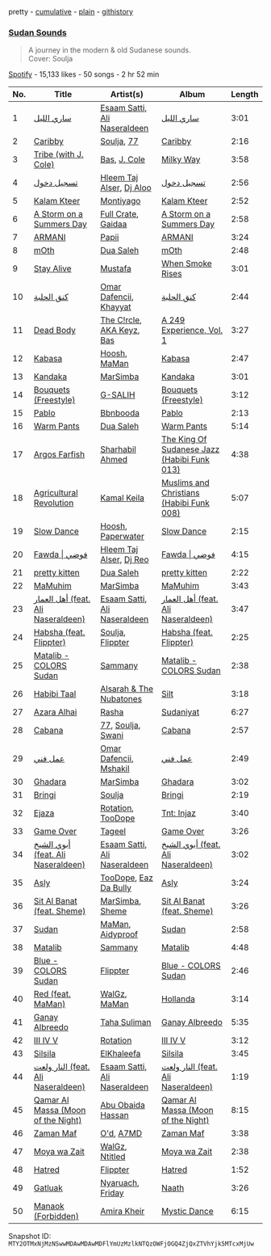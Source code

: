 pretty - [cumulative](/playlists/cumulative/37i9dQZF1DX15iTqq2X8NE.md) - [plain](/playlists/plain/37i9dQZF1DX15iTqq2X8NE) - [githistory](https://github.githistory.xyz/mackorone/spotify-playlist-archive/blob/main/playlists/plain/37i9dQZF1DX15iTqq2X8NE)

### [Sudan Sounds](https://open.spotify.com/playlist/37i9dQZF1DX15iTqq2X8NE)

> A journey in the modern & old Sudanese sounds.<br/>Cover: Soulja

[Spotify](https://open.spotify.com/user/spotify) - 15,133 likes - 50 songs - 2 hr 52 min

| No. | Title | Artist(s) | Album | Length |
|---|---|---|---|---|
| 1 | [ساري الليل](https://open.spotify.com/track/3vjHJ9U0YkrR4QRDs5sy25) | [Esaam Satti](https://open.spotify.com/artist/4G0Y7SHFiexAC2U8UU5EVy), [Ali Naseraldeen](https://open.spotify.com/artist/7f57uC78jbchvWZjdQf96c) | [ساري الليل](https://open.spotify.com/album/6r8vCGqbxWAMj6TK1cdAI6) | 3:01 |
| 2 | [Caribby](https://open.spotify.com/track/7L2S4kdbsp2NzM3Q3OjyKi) | [Soulja](https://open.spotify.com/artist/4LmdLhcTV6FR8omNKEOtuN), [77](https://open.spotify.com/artist/2yOrzp26sCzukpaG23nI9U) | [Caribby](https://open.spotify.com/album/3IRiPrTMPVGt8QkIr2fOy6) | 2:16 |
| 3 | [Tribe \(with J\. Cole\)](https://open.spotify.com/track/0YAQnYt2oB8OdoaeqnHyTI) | [Bas](https://open.spotify.com/artist/70gP6Ry4Uo0Yx6uzPIdaiJ), [J\. Cole](https://open.spotify.com/artist/6l3HvQ5sa6mXTsMTB19rO5) | [Milky Way](https://open.spotify.com/album/6sDQacCej53Q43vZF9PJ8i) | 3:58 |
| 4 | [تسجيل دخول](https://open.spotify.com/track/6d3kzCWQESvrsDJkItIMzS) | [Hleem Taj Alser](https://open.spotify.com/artist/1taUz5RunniiDh3pyqXBKN), [Dj Aloo](https://open.spotify.com/artist/6IxTrmFoKAlamtTxTKUzkH) | [تسجيل دخول](https://open.spotify.com/album/0tAkfOwyGCWjR2iLrhbVHI) | 2:56 |
| 5 | [Kalam Kteer](https://open.spotify.com/track/2MPhQqiPRsHJUVZqAW3xNi) | [Montiyago](https://open.spotify.com/artist/46MsyReAQf8kF6M4tD38Bk) | [Kalam Kteer](https://open.spotify.com/album/7ticL8OnOkr0oJ9VdssO3a) | 2:52 |
| 6 | [A Storm on a Summers Day](https://open.spotify.com/track/4svk9KGtIVSEoeG2VjIUSy) | [Full Crate](https://open.spotify.com/artist/0JeTRYMH7FoBiMcLXg1n8g), [Gaidaa](https://open.spotify.com/artist/5aLDWFw5qUmTWnEuevuhYG) | [A Storm on a Summers Day](https://open.spotify.com/album/1iSG24ckIXnhCjIWcVJZYY) | 2:58 |
| 7 | [ARMANI](https://open.spotify.com/track/1VKywc57uO6UZVXxpQWkkN) | [Papii](https://open.spotify.com/artist/2LGrYR15SmiRsIGQlEnRQs) | [ARMANI](https://open.spotify.com/album/4FXXZelcECRt63G4Yq3Nc1) | 3:24 |
| 8 | [mOth](https://open.spotify.com/track/3UV2laHcnxTSLMZiSXoDDX) | [Dua Saleh](https://open.spotify.com/artist/2DGBzoOLcKLK3eWxFyugdB) | [mOth](https://open.spotify.com/album/3vq470zfgc6AyX2jecQyl8) | 2:48 |
| 9 | [Stay Alive](https://open.spotify.com/track/4SwVWcia2JyWFTNHkFZ2tA) | [Mustafa](https://open.spotify.com/artist/1zkKkDDra0jlsiJYz57P3P) | [When Smoke Rises](https://open.spotify.com/album/0iPWPiOsdGaWgcy9RMpvXw) | 3:01 |
| 10 | [كنق الحلبة](https://open.spotify.com/track/0QemMisHFcPe19odGtKlnW) | [Omar Dafencii](https://open.spotify.com/artist/6tiw0jaXjPqUqupLzCCfiv), [Khayyat](https://open.spotify.com/artist/0ZymXKuHy9Sqg2X5IEwLut) | [كنق الحلبة](https://open.spotify.com/album/3EaRsFezQZP6B1AUDolO92) | 2:44 |
| 11 | [Dead Body](https://open.spotify.com/track/3uoCwqVCa7AjnHZHHliRxp) | [The C!rcle](https://open.spotify.com/artist/0O2a7rwD6h8c5atrT84A5F), [AKA Keyz](https://open.spotify.com/artist/4JrLK4tGHTmLkof4Gn6gMT), [Bas](https://open.spotify.com/artist/70gP6Ry4Uo0Yx6uzPIdaiJ) | [A 249 Experience, Vol\. 1](https://open.spotify.com/album/5aPoFtmnkmYctV1f1vlVfI) | 3:27 |
| 12 | [Kabasa](https://open.spotify.com/track/3BWwZO7jEDkJDfEMkcu9VO) | [Hoosh](https://open.spotify.com/artist/451QYarjabz09nL2SSufeV), [MaMan](https://open.spotify.com/artist/4OGMVOTexmW4hEV4bZMX30) | [Kabasa](https://open.spotify.com/album/3jzgvMVDu6OUaAyyd0IGC6) | 2:47 |
| 13 | [Kandaka](https://open.spotify.com/track/7GiLIZ1JNiq2EAzlI5pNXM) | [MarSimba](https://open.spotify.com/artist/04mOXDs7deriXMuchiI48W) | [Kandaka](https://open.spotify.com/album/3HWMN3fMzjLCmHlbJYybdH) | 3:01 |
| 14 | [Bouquets \(Freestyle\)](https://open.spotify.com/track/4A52eJ2VD8d2wQxaH4ckMv) | [G\-SALIH](https://open.spotify.com/artist/3scwYk1hqSSlet4g32bRw6) | [Bouquets \(Freestyle\)](https://open.spotify.com/album/6sqH8lc5qVrsvtRMJWcTtq) | 3:12 |
| 15 | [Pablo](https://open.spotify.com/track/4YX2GxGnSl5om1hp7JxwH4) | [Bbnbooda](https://open.spotify.com/artist/7qSpIerjnYf4qu9ShXRPlV) | [Pablo](https://open.spotify.com/album/7yvCJaFB6MLnXbbZvbVk4R) | 2:13 |
| 16 | [Warm Pants](https://open.spotify.com/track/11ZY9wPKm72osWrXBPYoSc) | [Dua Saleh](https://open.spotify.com/artist/2DGBzoOLcKLK3eWxFyugdB) | [Warm Pants](https://open.spotify.com/album/7Aa1y7FVfTeMlcToaq2HoN) | 5:14 |
| 17 | [Argos Farfish](https://open.spotify.com/track/7fbZ2g3WSY3a5N0503u0f5) | [Sharhabil Ahmed](https://open.spotify.com/artist/0caFqNO2pJ97tE5CAqXNRq) | [The King Of Sudanese Jazz \(Habibi Funk 013\)](https://open.spotify.com/album/4kWt0ALKr1yYBWW8lpa4yG) | 4:38 |
| 18 | [Agricultural Revolution](https://open.spotify.com/track/2zKv5S3cllj2aGXZbX4N9V) | [Kamal Keila](https://open.spotify.com/artist/3hvpB2JNbOGd2NTjdaDMGl) | [Muslims and Christians \(Habibi Funk 008\)](https://open.spotify.com/album/6rCcLccsjZGHZztBFv7VKs) | 5:07 |
| 19 | [Slow Dance](https://open.spotify.com/track/1nD3OTwIppymPUbNkmv1sK) | [Hoosh](https://open.spotify.com/artist/451QYarjabz09nL2SSufeV), [Paperwater](https://open.spotify.com/artist/4enJurkJhWYJxokouQ02ky) | [Slow Dance](https://open.spotify.com/album/7nkTyKTdrfVkp7xt8NZF3u) | 2:15 |
| 20 | [Fawda \| فوضي](https://open.spotify.com/track/09anZUksJfj5f1BbphM5lV) | [Hleem Taj Alser](https://open.spotify.com/artist/1taUz5RunniiDh3pyqXBKN), [Dj Reo](https://open.spotify.com/artist/2wNCR677docA3slrerB4Bl) | [Fawda \| فوضي](https://open.spotify.com/album/3nvEPbZmYCfINY95gXb5xr) | 4:15 |
| 21 | [pretty kitten](https://open.spotify.com/track/2VvirlkCrKMtmMJyJJSOx8) | [Dua Saleh](https://open.spotify.com/artist/2DGBzoOLcKLK3eWxFyugdB) | [pretty kitten](https://open.spotify.com/album/2QUUYnHejVdzcIp3pQPAEm) | 2:22 |
| 22 | [MaMuhim](https://open.spotify.com/track/7fUlWvzlUIr3ijziHXtnlM) | [MarSimba](https://open.spotify.com/artist/04mOXDs7deriXMuchiI48W) | [MaMuhim](https://open.spotify.com/album/2Dc6X5SdB6Bl5dCaGAAve1) | 3:43 |
| 23 | [أهل العمار \(feat\. Ali Naseraldeen\)](https://open.spotify.com/track/1poqei4HbPw5lN3UL1rWKv) | [Esaam Satti](https://open.spotify.com/artist/4G0Y7SHFiexAC2U8UU5EVy), [Ali Naseraldeen](https://open.spotify.com/artist/7f57uC78jbchvWZjdQf96c) | [أهل العمار \(feat\. Ali Naseraldeen\)](https://open.spotify.com/album/2OUH1uzap9sVVbo9D5DBpS) | 3:47 |
| 24 | [Habsha \(feat\. Flippter\)](https://open.spotify.com/track/0KwGwfSkznhVw7t00qQ8Nl) | [Soulja](https://open.spotify.com/artist/4LmdLhcTV6FR8omNKEOtuN), [Flippter](https://open.spotify.com/artist/3E60sH2l7t9f4bIfCZo5DX) | [Habsha \(feat\. Flippter\)](https://open.spotify.com/album/6opmw3CpoDjwblauYVcuBY) | 2:25 |
| 25 | [Matalib \- COLORS Sudan](https://open.spotify.com/track/6EX84olr1TqoAfa08NH28j) | [Sammany](https://open.spotify.com/artist/4NyCG4OTfplfwyO65U7gY7) | [Matalib \- COLORS Sudan](https://open.spotify.com/album/2nBqEnlrPggCNvmoFY32yk) | 2:38 |
| 26 | [Habibi Taal](https://open.spotify.com/track/2bmyNjROIwUSHSzBzjzX1l) | [Alsarah & The Nubatones](https://open.spotify.com/artist/7xGVP8NTuOKRVkNMl2fv7n) | [Silt](https://open.spotify.com/album/0g2aAVujd0puM9wGzW9T8Y) | 3:18 |
| 27 | [Azara Alhai](https://open.spotify.com/track/2bUEt4DCNb6idQ84isIpo3) | [Rasha](https://open.spotify.com/artist/6grYfB8l8WZo0NOtdcWWls) | [Sudaniyat](https://open.spotify.com/album/4qKyrkwm1F2CvDUx6OGAw5) | 6:27 |
| 28 | [Cabana](https://open.spotify.com/track/5KpdhAgDR2JCY8xu11RLTg) | [77](https://open.spotify.com/artist/2yOrzp26sCzukpaG23nI9U), [Soulja](https://open.spotify.com/artist/4LmdLhcTV6FR8omNKEOtuN), [Swani](https://open.spotify.com/artist/0MMq3ksIvp1PtO6nYZOToA) | [Cabana](https://open.spotify.com/album/5RbpvPnE2WOPoxX065eXYl) | 2:57 |
| 29 | [عمل فني](https://open.spotify.com/track/19pRKlcApnYlaRmffunH6j) | [Omar Dafencii](https://open.spotify.com/artist/6tiw0jaXjPqUqupLzCCfiv), [Mshakil](https://open.spotify.com/artist/7rEHTsxNUpE6DSntwxhAqL) | [عمل فني](https://open.spotify.com/album/3AsxD44bLyQxefLvLj3cy0) | 2:49 |
| 30 | [Ghadara](https://open.spotify.com/track/6v9jNH12jMdwX11d1Hjj4f) | [MarSimba](https://open.spotify.com/artist/04mOXDs7deriXMuchiI48W) | [Ghadara](https://open.spotify.com/album/12AoBSJdRUTki8mNWS6VOR) | 3:02 |
| 31 | [Bringi](https://open.spotify.com/track/6j6RB7ohZG8vPwornVd5KO) | [Soulja](https://open.spotify.com/artist/4LmdLhcTV6FR8omNKEOtuN) | [Bringi](https://open.spotify.com/album/1wDrVmraB9J80VV0X7JBWq) | 2:19 |
| 32 | [Ejaza](https://open.spotify.com/track/5gZV4PSCLqcDVPklLfqmHk) | [Rotation](https://open.spotify.com/artist/3juZpBl6TvM4KdFKFRj4So), [TooDope](https://open.spotify.com/artist/7D0M64Ii5Iv83dlQ50PMnd) | [Tnt: Injaz](https://open.spotify.com/album/08nO4dVa88kyXFzL89vMVf) | 3:40 |
| 33 | [Game Over](https://open.spotify.com/track/1Ugd8rJZxQtXYsBIomcpje) | [Tageel](https://open.spotify.com/artist/4LcBuE8S15eBSgSqKApro5) | [Game Over](https://open.spotify.com/album/2Ecl7wjijwl7H3bAlyZE2O) | 3:26 |
| 34 | [أبوي الشيخ‎ \(feat\. Ali Naseraldeen\)](https://open.spotify.com/track/2LaqDKPXxtJOtIiN56G6cx) | [Esaam Satti](https://open.spotify.com/artist/4G0Y7SHFiexAC2U8UU5EVy), [Ali Naseraldeen](https://open.spotify.com/artist/7f57uC78jbchvWZjdQf96c) | [أبوي الشيخ \(feat\. Ali Naseraldeen\)‎](https://open.spotify.com/album/0jv9jFilvRshD4DZ61UxLr) | 3:02 |
| 35 | [Asly](https://open.spotify.com/track/6yd4XAjTaBDb3mXWT0AI4j) | [TooDope](https://open.spotify.com/artist/7D0M64Ii5Iv83dlQ50PMnd), [Eaz Da Bully](https://open.spotify.com/artist/2lGPSSDGEuGfpakifE8kbp) | [Asly](https://open.spotify.com/album/7wLNRBJA0Y1AkV48IKv3Hx) | 3:24 |
| 36 | [Sit Al Banat \(feat\. Sheme\)](https://open.spotify.com/track/6epkYhfZvmAYz6dbAgP2Jw) | [MarSimba](https://open.spotify.com/artist/04mOXDs7deriXMuchiI48W), [Sheme](https://open.spotify.com/artist/5XKKqryFZZpWO2oVEbBesD) | [Sit Al Banat \(feat\. Sheme\)](https://open.spotify.com/album/7gwGg3MoOvIUPe0kQ4lonz) | 3:26 |
| 37 | [Sudan](https://open.spotify.com/track/7M7e7aCLu2dhbMzEHL1aVO) | [MaMan](https://open.spotify.com/artist/4OGMVOTexmW4hEV4bZMX30), [Aidyproof](https://open.spotify.com/artist/7uzLUplPMKoZZ8ZC5XoeIN) | [Sudan](https://open.spotify.com/album/2qCIMTuoQUvvLHss2eZxUj) | 2:58 |
| 38 | [Matalib](https://open.spotify.com/track/0chh0JBXHHvrOymWelevQM) | [Sammany](https://open.spotify.com/artist/4NyCG4OTfplfwyO65U7gY7) | [Matalib](https://open.spotify.com/album/4kyeAYBNCYeGHEa2CktKDx) | 4:48 |
| 39 | [Blue \- COLORS Sudan](https://open.spotify.com/track/1OdkisCZUpGjqRIEOCVF5X) | [Flippter](https://open.spotify.com/artist/3E60sH2l7t9f4bIfCZo5DX) | [Blue \- COLORS Sudan](https://open.spotify.com/album/654DDiRWyseI6jGG3Wq7k1) | 2:46 |
| 40 | [Red \(feat\. MaMan\)](https://open.spotify.com/track/2PJHJevFPEFWn0CwMv4yZF) | [WalGz](https://open.spotify.com/artist/50gLwM6cfifBxgrML3Q0IT), [MaMan](https://open.spotify.com/artist/4OGMVOTexmW4hEV4bZMX30) | [Hollanda](https://open.spotify.com/album/3kgNHqvzzItDSbhn6tEAVl) | 3:14 |
| 41 | [Ganay Albreedo](https://open.spotify.com/track/0S45re7HsNZYqlktnE9niZ) | [Taha Suliman](https://open.spotify.com/artist/0f8AQFo3xYsmSvDIrLG94a) | [Ganay Albreedo](https://open.spotify.com/album/1dntlbkIw0jZGk3HIDxu2q) | 5:35 |
| 42 | [III IV V](https://open.spotify.com/track/4M9KDFkhwSMVrIbHWtMu2n) | [Rotation](https://open.spotify.com/artist/3juZpBl6TvM4KdFKFRj4So) | [III IV V](https://open.spotify.com/album/2m3crqNTdjgWR46h9FTdDY) | 3:12 |
| 43 | [Silsila](https://open.spotify.com/track/5KTy5Suuea5uBUID1pwKU5) | [ElKhaleefa](https://open.spotify.com/artist/3tREMnMFWzcm8nzHIPXnBG) | [Silsila](https://open.spotify.com/album/1P1feiWIo2Mtl6HGDS0Gqz) | 3:45 |
| 44 | [النار ولعت \(feat\. Ali Naseraldeen\)](https://open.spotify.com/track/0tSLeFVhJ7zfXzJJpFhoI7) | [Esaam Satti](https://open.spotify.com/artist/4G0Y7SHFiexAC2U8UU5EVy), [Ali Naseraldeen](https://open.spotify.com/artist/7f57uC78jbchvWZjdQf96c) | [النار ولعت \(feat\. Ali Naseraldeen\)](https://open.spotify.com/album/5Qm9D2Cgs5yKNuSReeLvTw) | 1:19 |
| 45 | [Qamar Al Massa \(Moon of the Night\)](https://open.spotify.com/track/0qFCusOSOxNdjSWuDILGt2) | [Abu Obaida Hassan](https://open.spotify.com/artist/3opqEDktF05rXFAnoFAzFj) | [Qamar Al Massa \(Moon of the Night\)](https://open.spotify.com/album/3MWCstcGYsm2Bqc1muNEOh) | 8:15 |
| 46 | [Zaman Maf](https://open.spotify.com/track/3RHQmKlOaVqew8UZ5AbmOP) | [O'd](https://open.spotify.com/artist/0LwmaxKGW5M2qF7Mas5ejk), [A7MD](https://open.spotify.com/artist/4lG8ClDdSczGV2g7b2G7Qx) | [Zaman Maf](https://open.spotify.com/album/5m1ZHWPTBZq9V7xeV27IO3) | 3:38 |
| 47 | [Moya wa Zait](https://open.spotify.com/track/4ZUU8c89Ut56X7ljfqqEHc) | [WalGz](https://open.spotify.com/artist/50gLwM6cfifBxgrML3Q0IT), [Ntitled](https://open.spotify.com/artist/1IlPPRHXWaxkyNiboLlCjd) | [Moya wa Zait](https://open.spotify.com/album/6TlqV4YPrrt1X5qHUmZGxA) | 2:38 |
| 48 | [Hatred](https://open.spotify.com/track/3YqraMIdzw8WLE8Ipy5Ekq) | [Flippter](https://open.spotify.com/artist/3E60sH2l7t9f4bIfCZo5DX) | [Hatred](https://open.spotify.com/album/0x8GN6HjP2qfgjrYS6uxfG) | 1:52 |
| 49 | [Gatluak](https://open.spotify.com/track/4hO1yAA2fkmAAEhjkUhZOj) | [Nyaruach](https://open.spotify.com/artist/6kpYdtbD0QinjBcwkxLPm3), [Friday](https://open.spotify.com/artist/514K0z1r3agJbyK5VfqUGx) | [Naath](https://open.spotify.com/album/0wPRCemh0eIjlowDg6yE6k) | 3:26 |
| 50 | [Manaok \(Forbidden\)](https://open.spotify.com/track/10LEmxW2mReKO9krEEROLa) | [Amira Kheir](https://open.spotify.com/artist/5WZN5v7MdgFPu29h88MWvh) | [Mystic Dance](https://open.spotify.com/album/3xQYBIIhwi1Xmts6Y8lgSq) | 6:15 |

Snapshot ID: `MTY2OTMxNjMzNSwwMDAwMDAwMDFlYmUzMzlkNTQzOWFjOGQ4ZjQxZTVhYjk5MTcxMjUw`
